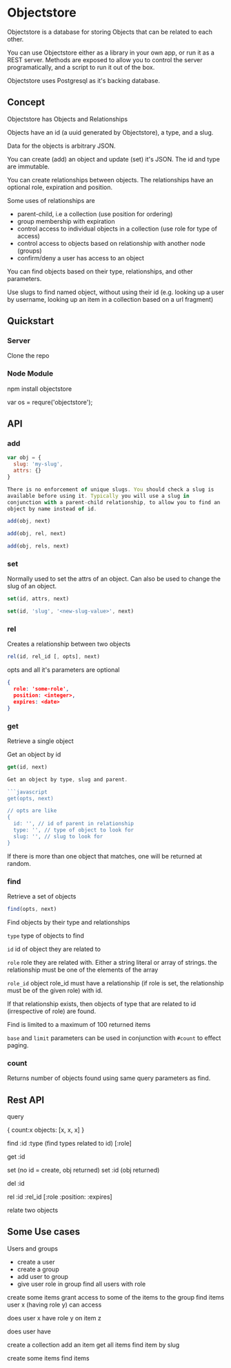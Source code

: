 # Objectstore

Objectstore is a database for storing Objects that can be related to each other.

You can use Objectstore either as a library in your own app, or run it as a REST server. Methods are exposed to allow you to control the server programatically, and a script to run it out of the box.

Objectstore uses Postgresql as it's backing database.

## Concept

Objectstore has Objects and Relationships

Objects have an id (a uuid generated by Objectstore), a type, and a slug.

Data for the objects is arbitrary JSON.

You can create (add) an object and update (set) it's JSON. The id and type are immutable.

You can create relationships between objects. The relationships have an optional role, expiration and position.

Some uses of relationships are

* parent-child, i.e a collection (use position for ordering)
* group membership with expiration
* control access to individual objects in a collection (use role for type of access)
* control access to objects based on relationship with another node (groups)
* confirm/deny a user has access to an object

You can find objects based on their type, relationships, and other parameters.

Use slugs to find named object, without using their id (e.g. looking up a user by username, looking up an item in a collection based on a url fragment)


## Quickstart

### Server

Clone the repo


### Node Module

npm install objectstore

var os = requre('objectstore');


## API


### add

```javascript
var obj = {
  slug: 'my-slug',
  attrs: {}
}

There is no enforcement of unique slugs. You should check a slug is
available before using it. Typically you will use a slug in
conjunction with a parent-child relationship, to allow you to find an
object by name instead of id.

add(obj, next)

add(obj, rel, next)

add(obj, rels, next)
```

### set

Normally used to set the attrs of an object. Can also be used to
change the slug of an object.

```javascript
set(id, attrs, next)

set(id, 'slug', '<new-slug-value>', next)
```

### rel

Creates a relationship between two objects

```javascript
rel(id, rel_id [, opts], next)
```
opts and all it's parameters are optional

```json
{
  role: 'some-role',
  position: <integer>,
  expires: <date>
}
```

### get

Retrieve a single object

Get an object by id

```javascript
get(id, next)

Get an object by type, slug and parent.

```javascript
get(opts, next)

// opts are like
{
  id: '', // id of parent in relationship
  type: '', // type of object to look for
  slug: '', // slug to look for
}
```

If there is more than one object that matches, one will be returned at
random.


### find

Retrieve a set of objects

```javascript
find(opts, next)
```

Find objects by their type and relationships

`type`
type of objects to find

`id`
id of object they are related to

`role` role they are related with. Either a string literal or array of
strings. the relationship must be one of the elements of the array

`role_id` object role_id must have a relationship (if role is set, the
relationship must be of the given role) with id.

If that relationship exists, then objects of type that are related to
id (irrespective of role) are found.

Find is limited to a maximum of 100 returned items

`base` and `limit` parameters can be used in conjunction with `#count`
to effect paging.

### count

Returns number of objects found using same query parameters as find.



## Rest API


query

{
 count:x
 objects: [x, x, x]
}


find :id :type (find types related to id) [:role]

get :id

set (no id = create, obj returned)
set :id (obj returned)

del :id




rel :id :rel_id [:role :position: :expires]

relate two objects


## Some Use cases

Users and groups

* create a user
* create a group
* add user to group
* give user role in group
find all users with role

create some items
grant access to some of the items to the group 
find items user x (having role y) can access

does user x have role y on item z


does user have 


create a collection
add an item
get all items
find item by slug


create some items
find items



